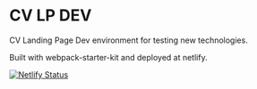 # CV LP DEV
 CV Landing Page Dev environment for testing new technologies. 

 Built with webpack-starter-kit and deployed at netlify. 

 [![Netlify Status](https://api.netlify.com/api/v1/badges/c15c6357-33e5-4ea4-828a-916cdd910927/deploy-status)](https://app.netlify.com/sites/dkb/deploys)
